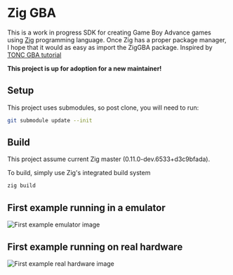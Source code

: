 # Zig GBA

This is a work in progress SDK for creating Game Boy Advance games using [Zig](https://ziglang.org/) programming language. Once Zig has a proper package manager, I hope that it would as easy as import the ZigGBA package. Inspired by [TONC GBA tutorial](https://www.coranac.com/tonc/text/)

**This project is up for adoption for a new maintainer!**

## Setup

This project uses submodules, so post clone, you will need to run:

```bash
git submodule update --init
```

## Build
This project assume current Zig master (0.11.0-dev.6533+d3c9bfada).

To build, simply use Zig's integrated build system
```bash
zig build
```

## First example running in a emulator

![First example emulator image](docs/images/FirstExampleEmulator.png)

## First example running on real hardware

![First example real hardware image](docs/images/FirstExampleRealHardware.png)